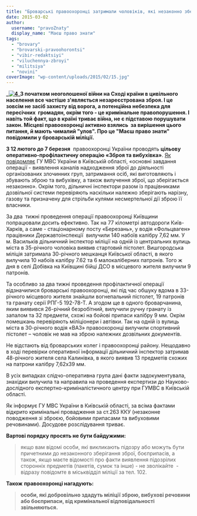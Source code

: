 ```yaml
---
title: "Броварські правоохоронці затримали чоловіків, які незаконно зберігали гранати, пістолети та патрони до них"
date: 2015-03-02
author: 
  username: "pravoZnaty"
  display_name: "Маєш право знати"
tags: 
  - "brovary"
  - "brovarski-pravoohorontsi"
  - "vibir-redaktsiyi"
  - "viluchennya-zbroyi"
  - "militsiya"
  - "novini"
coverImage: "wp-content/uploads/2015/02/15.jpg"
---
```


**_[![4](https://mpz.brovary.org/wp-content/uploads/2015/02/42.jpg)](https://mpz.brovary.org/wp-content/uploads/2015/02/42.jpg)_З початком неоголошеної війни на Сході країни в цивільного населення все частіше з'являється незареєстрована зброя. І це зовсім не засіб захисту від ворога, а потенційна небезпека для пересічних  громадян, окрім того - це кримінальне правопорушення. І навіть той факт, що в країні триває війна, не є підставою порушувати закон. Місцеві правоохоронці активно взялись  за вирішення цього питання, й мають чималий "улов". Про це "Маєш право знати" повідомили у броварській міліції.**

**З 12 лютого до 7 березня**  правоохоронці України проводять **цільову оперативно-профілактичну операцію «Зброя та вибухівка»**. [Як повідомляє](https://mvs.gov.ua/mvs/control/kyivska/uk/publish/article/145236) ГУ МВС України в Київській області, «основні завдання операції - виявлення каналів надходження зброї до діяльності організованих злочинних груп, затримання осіб, які виготовляють і збувають зброю та вибухівку, а також вилучення зброї, що зберігається незаконно». Окрім того, дільничні інспектори разом із працівниками дозвільної системи перевіряють наскільки належно зберігають нарізну, газову та призначену для стрільби кулями несмертельної дії зброю її власники.

За два  тижні проведення операції правоохоронці Київщини попрацювали досить ефективно. Так на 77 кілометрі автодороги Київ-Харків, а саме - стаціонарному посту «Березань», у водія «Фольцваген» працівники Державтоінспекції  вилучили 140 набоїв калібру 7,62 мм. У м. Васильків дільничний інспектор міліції на одній із центральних вулиць міста в 35-річного чоловіка виявив стартовий пістолет. Вишгородська міліція затримала 30-річного мешканця Київської області, в якого вилучила 10 набоїв калібру 7.62 та 6 малокаліберних патронів. Того ж дня в селі Добівка на Київщині бійці ДСО в місцевого жителя вилучили 9 патронів.

Та особливо за два тижні проведення профілактичної операції відзначилися броварські правоохоронці, які під час обшуку вдома в 33-річного місцевого жителя знайшли вогнепальний пістолет, 19 патронів та гранату серії РПГ-5 192-78-Т. А згодом ще в одного броварчанина, яким виявився 26-річний безробітний, вилучили ручну гранату із запалом та 32 предмети, схожі на бойові припаси калібру 9 мм. Окрім помешкань перевіряють міліціонери і автівки. Так на одній із вулиць міста в 30-річного водія «ВАЗ» правоохоронці вилучили спортивний пістолет – чоловік не мав на зброю належних дозвільних документів.

Не відстають від броварських колег і правоохоронці району. Нещодавно в ході перевірки оперативної інформації дільничний інспектор затримав 48-річного жителя села Калинівка, в якого виявив 13 предметів схожих на патрони калібру 7,62х39 мм.

В усіх випадках слідчо-оперативна група дані факти задокументувала, знахідки вилучила та направила на проведення експертизи до Науково-дослідного експертно-криміналістичного центру при ГУМВС в Київській області.

Як інформує ГУ МВС України в Київській області, за всіма фактами відкрито кримінальні провадження за ст.263 ККУ (незаконне поводження зі зброєю, бойовими припасами та вибуховими речовинами). Досудове розслідування триває.

**Вартові порядку просять не бути байдужими:**

> якщо вам відомі особи, які викликають підозру або можуть бути причетними до незаконного зберігання зброї, боєприпасів, а також, якщо маєте відомості про факти виявлення підозрілих сторонніх предметів (пакетів, сумок та інше) - не зволікайте  - відразу повідомте в міськвідділ міліції за тел. 102.

**Також** **правоохоронці нагадують:**

> **особи, які добровільно здадуть міліції зброю, вибухові речовини або боєприпаси, від кримінальної відповідальності звільняються.**
